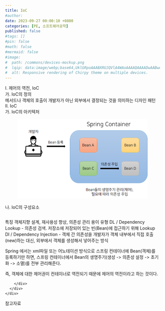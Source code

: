 ```yaml
---
title: IoC
#author: 
date: 2023-09-27 00:00:10 +0800
categories: [PE, 소프트웨어공학]
published: false
#tags: []
#pin: false
#math: false
#mermaid: false
#image:
#  path: /commons/devices-mockup.png
#  lqip: data:image/webp;base64,UklGRpoAAABXRUJQVlA4WAoAAAAQAAAADwAABwAAQUxQSDIAAAARL0AmbZurmr57yyIiqE8oiG0bejIYEQTgqiDA9vqnsUSI6H+oAERp2HZ65qP/VIAWAFZQOCBCAAAA8AEAnQEqEAAIAAVAfCWkAALp8sF8rgRgAP7o9FDvMCkMde9PK7euH5M1m6VWoDXf2FkP3BqV0ZYbO6NA/VFIAAAA
#  alt: Responsive rendering of Chirpy theme on multiple devices.
---
```


<div class="post-wrap">
  <div class="para">
    <div class="para-title">
      I. 제어의 역전, IoC 
    </div>
    <div class="para-cntnt">
      <div class="para">
        <div class="para-title">
          가. IoC의 정의
        </div>
        <div class="para-cntnt">
            메서드나 객체의 호출이 개발자가 아닌 외부에서 결정되는 것을 의미하는 디자인 패턴
        </div>
      </div>
    </div>
  </div>
  
  <div class="para">
    <div class="para-title">
      II. IoC
    </div>
    <div class="para-cntnt">
      <div class="para">
        <div class="para-title">
          가. IoC의 아키텍처
        </div>
        <div class="para-cntnt">
          <figure class="post-figure">
            <img src="/assets/img/posts/IoC.png" alt="IoC">
<!--            <figcaption>Source: Unveiling the Metaverse: Exploring Emerging Trends, Multifaceted Perspectives, and Future Challenges</figcaption>-->
          </figure>
        </div>
      </div>
      <div class="para">
        <div class="para-title">
          나. IoC의 구성요소
        </div>
        <div class="para-cntnt">
          <table class="post-table">
          </table>
          특징
  객체지향 설계, 재사용성 향상, 의존성 관리 용이
유형
  DL / Dependency Lookup - 의존성 검색. 저장소에 저장되어 있는 빈(Bean)에 접근하기 위해 Lookup
  DI / Dependency Injection - 객체 간 의존성을 개발자가 객체 내부에서 직접 호출(new)하는 대신, 외부에서 객체를 생성해서 넣어주는 방식 

Spring 에서는 xml파일 또는 어노테이션 방식으로 스프링 컨테이너에 Bean(객체)를 등록하기만 하면,
스프링 컨테이너에서 Bean의 생명주기(생성 -&gt; 의존성 설정 -&gt; 초기화 -&gt; 소멸)를 전부 관리해준다.

즉, 객체에 대한 제어권이 컨테이너로 역전되기 때문에 제어의 역전이라고 하는 것이다.

        </div>
      </div>
    </div>
  </div>

  <div class="refr-wrap">
    <div class="refr-title">
        참고자료
    </div>
    <ol class="refr-list">
    <!--    <li>(나현식, 최대선) <a target="_blank" href="https://scienceon.kisti.re.kr/commons/util/originalView.do?cn=JAKO202225948430499&oCn=JAKO202225948430499&dbt=JAKO&journal=NJOU00291864">메타버스 보안 위협 요소 및 대응 방안 검토</a></li>-->
    <!--    <li>(M. Uddin, S. Manickam, H. Ullah, M. Obaidat and A. Dandoush) <a target="_blank" href="https://ieeexplore.ieee.org/abstract/document/10138386">Unveiling the Metaverse: Exploring Emerging Trends, Multifaceted Perspectives, and Future Challenges</a></li>-->
    </ol>
  </div>
</div>
